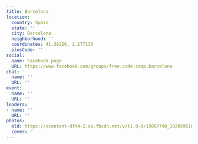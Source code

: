 ```yaml
---
title: Barcelona
location:
  country: Spain
  state: ''
  city: Barcelona
  neighborhood: ''
  coordinates: 41.38256, 2.177135
  plusCode: ''
social:
  name: Facebook page
  URL: https://www.facebook.com/groups/free.code.camp.barcelona
chat:
  name: ''
  URL: ''
event:
  name: ''
  URL: ''
leaders:
- name: ''
  URL: ''
photos:
  old: https://scontent-dft4-2.xx.fbcdn.net/v/t1.0-9/13087790_10205951001166228_1783074197436508327_n.jpg?oh=a6ed705935149e675e795c3f52ac356e&oe=59941F99
  cover: ''
---
```

